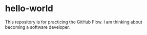 # hello-world
This repository is for practicing the GitHub Flow.
I am thinking about becoming a software developer. 
